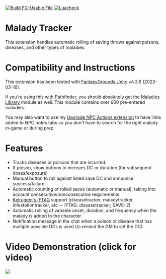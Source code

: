 [![Build FG-Usable File](https://github.com/bmos/FG-PFRPG-Malady-Tracker/actions/workflows/create-ext.yml/badge.svg)](https://github.com/bmos/FG-PFRPG-Malady-Tracker/actions/workflows/create-ext.yml) [![Luacheck](https://github.com/bmos/FG-PFRPG-Malady-Tracker/actions/workflows/luacheck.yml/badge.svg)](https://github.com/bmos/FG-PFRPG-Malady-Tracker/actions/workflows/luacheck.yml)

# Malady Tracker
This extension handles automatic rolling of saving throws against poisons, diseases, and other types of maladies.

# Compatibility and Instructions
This extension has been tested with [FantasyGrounds Unity](https://www.fantasygrounds.com/home/FantasyGroundsUnity.php) v4.3.6 (2023-03-16).

If you're using this with Pathfinder, you should absolutely get the [Maladies Library](https://github.com/bmos/FG-PFRPG-Maladies-Library) module as well. This module contains over 600 pre-entered maladies.

You may also want to use my [Upgrade NPC Actions extension](https://github.com/bmos/FG-PFRPG-Upgrade-NPC-Actions) to have links added to NPC notes tabs so you don't have to search for the right malady in-game or during prep.

# Features
* Tracks diseases or poisons that are incurred.
* If poison, show buttons to increaes DC or duration (for subsequent doses/exposure)
* Manual button to roll against listed save DC and announce success/failure
* Automatic counting of rolled saves (automatic or manual), taking into account consecutive/nonconsecutive requirements.
* [Kelrugem's IFTAG](https://www.fantasygrounds.com/forums/showthread.php?50297-(New-IF-operator)-New-and-much-better-version-of-Save-versus-tags) support (diseasetracker, maladytracker, infestationtracker, etc -- IFTAG: diseasetracker; SAVE: 2)
* Automatic rolling of variable onset, duration, and frequency when the malady is added to the character.
* Notification message in the chat when a poison or disease that has multiple possible DCs is used (to remind the GM to set the DC).

# Video Demonstration (click for video)
[<img src="https://i.ytimg.com/vi_webp/VkTjPjuczYo/hqdefault.webp">](https://www.youtube.com/watch?v=VkTjPjuczYo)
